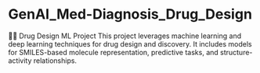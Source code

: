 # GenAI_Med-Diagnosis_Drug_Design
🔬🧬 Drug Design ML Project This project leverages machine learning and deep learning techniques for drug design and discovery. It includes models for SMILES-based molecule representation, predictive tasks, and structure-activity relationships.
